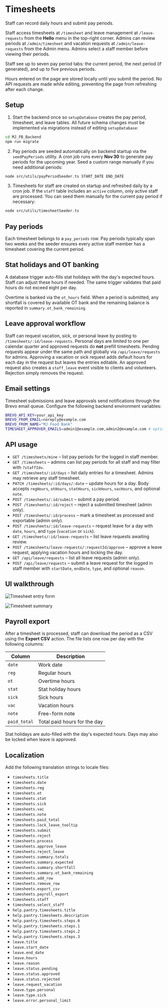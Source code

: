 # Timesheets

Staff can record daily hours and submit pay periods.

Staff access timesheets at `/timesheet` and leave management at `/leave-requests`
from the **Hello** menu in the top-right corner. Admins can review periods at
`/admin/timesheet` and vacation requests at `/admin/leave-requests` from the
Admin menu. Admins select a staff member before viewing their periods.

Staff see up to seven pay period tabs: the current period, the next period (if
generated), and up to five previous periods.

Hours entered on the page are stored locally until you submit the period. No
API requests are made while editing, preventing the page from refreshing after
each change.

## Setup

1. Start the backend once so `setupDatabase` creates the pay period, timesheet, and leave tables. All future schema changes must be implemented via migrations instead of editing `setupDatabase`:

```bash
cd MJ_FB_Backend
npm run migrate
```

2. Pay periods are seeded automatically on backend startup via the
   `seedPayPeriods` utility. A cron job runs every **Nov 30** to generate
   pay periods for the upcoming year. Seed a custom range manually if you
   need additional periods:

```bash
node src/utils/payPeriodSeeder.ts START_DATE END_DATE
```

3. Timesheets for staff are created on startup and refreshed daily by a cron
   job. If the `staff` table includes an `active` column, only active staff are
   processed. You can seed them manually for the current pay period if
   necessary:

```bash
node src/utils/timesheetSeeder.ts
```

## Pay periods

Each timesheet belongs to a `pay_periods` row. Pay periods typically span two
weeks and the seeder ensures every active staff member has a timesheet covering
the current period.

## Stat holidays and OT banking

A database trigger auto-fills stat holidays with the day's expected hours.
Staff can adjust these hours if needed. The same trigger validates that paid
hours do not exceed eight per day.

Overtime is banked via the `ot_hours` field. When a period is submitted, any
shortfall is covered by available OT bank and the remaining balance is reported
in `summary.ot_bank_remaining`.

## Leave approval workflow

Staff can request vacation, sick, or personal leave by posting to
`/timesheets/:id/leave-requests`. Personal days are limited to one per calendar
quarter and approved requests do **not** prefill timesheets. Pending requests
appear under the same path and globally via `/api/leave/requests` for admins.
Approving a vacation or sick request adds default hours for each day in the
request but leaves the entries editable. An approved request also creates a
`staff_leave` event visible to clients and volunteers. Rejection simply removes
the request.


## Email settings

Timesheet submissions and leave approvals send notifications through the Brevo
email queue. Configure the following backend environment variables:

```bash
BREVO_API_KEY=your_api_key
BREVO_FROM_EMAIL=noreply@example.com
BREVO_FROM_NAME="MJ Food Bank"
TIMESHEET_APPROVER_EMAILS=admin1@example.com,admin2@example.com # optional
```

## API usage

- `GET /timesheets/mine` – list pay periods for the logged in staff member.
- `GET /timesheets` – admins can list pay periods for all staff and may filter with `?staffId=`.
- `GET /timesheets/:id/days` – list daily entries for a timesheet. Admins may retrieve any staff timesheet.
- `PATCH /timesheets/:id/days/:date` – update hours for a day. Body accepts `regHours`, `otHours`, `statHours`, `sickHours`, `vacHours`, and optional `note`.
- `POST /timesheets/:id/submit` – submit a pay period.
- `POST /timesheets/:id/reject` – reject a submitted timesheet (admin only).
- `POST /timesheets/:id/process` – mark a timesheet as processed and exportable (admin only).
- `POST /timesheets/:id/leave-requests` – request leave for a day with `date`,
  `hours`, and `type` (`vacation` or `sick`).
- `GET /timesheets/:id/leave-requests` – list leave requests awaiting review.
- `POST /timesheets/leave-requests/:requestId/approve` – approve a leave request, applying vacation hours and locking the day.
- `GET /api/leave/requests` – list all leave requests (admin only).
- `POST /api/leave/requests` – submit a leave request for the logged in staff
  member with `startDate`, `endDate`, `type`, and optional `reason`.

## UI walkthrough

![Timesheet entry form](https://via.placeholder.com/600x400?text=Timesheet+Entry+Form)

![Timesheet summary](https://via.placeholder.com/600x400?text=Timesheet+Summary)

## Payroll export

After a timesheet is processed, staff can download the period as a CSV using the **Export CSV** action. The file lists one row per day with the following columns:

| Column       | Description                  |
| ------------ | ---------------------------- |
| `date`       | Work date                    |
| `reg`        | Regular hours                |
| `ot`         | Overtime hours               |
| `stat`       | Stat holiday hours           |
| `sick`       | Sick hours                   |
| `vac`        | Vacation hours               |
| `note`       | Free-form note               |
| `paid_total` | Total paid hours for the day |

Stat holidays are auto-filled with the day's expected hours. Days may also be locked when leave is approved.

## Localization

Add the following translation strings to locale files:

- `timesheets.title`
- `timesheets.date`
- `timesheets.reg`
- `timesheets.ot`
- `timesheets.stat`
- `timesheets.sick`
- `timesheets.vac`
- `timesheets.note`
- `timesheets.paid_total`
- `timesheets.lock_leave_tooltip`
- `timesheets.submit`
- `timesheets.reject`
- `timesheets.process`
- `timesheets.approve_leave`
- `timesheets.reject_leave`
- `timesheets.summary.totals`
- `timesheets.summary.expected`
- `timesheets.summary.shortfall`
- `timesheets.summary.ot_bank_remaining`
- `timesheets.add_row`
- `timesheets.remove_row`
- `timesheets.export_csv`
- `timesheets.payroll_export`
- `timesheets.staff`
- `timesheets.select_staff`
- `help.pantry.timesheets.title`
- `help.pantry.timesheets.description`
- `help.pantry.timesheets.steps.0`
- `help.pantry.timesheets.steps.1`
- `help.pantry.timesheets.steps.2`
- `help.pantry.timesheets.steps.3`
- `leave.title`
- `leave.start_date`
- `leave.end_date`
- `leave.hours`
- `leave.reason`
- `leave.status.pending`
- `leave.status.approved`
- `leave.status.rejected`
- `leave.request_vacation`
- `leave.type.personal`
- `leave.type.sick`
- `leave.error.personal_limit`
